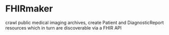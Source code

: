 # FHIRmaker
crawl public medical imaging archives, create Patient and DiagnosticReport resources which in turn are discoverable via a FHIR API
